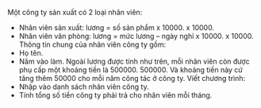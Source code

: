 Một công ty sản xuất có 2 loại nhân viên:
- Nhân viên sản xuất: lương = số sản phẩm x 10000. x 10000.
- Nhân viên văn phòng: lương = mức lương – ngày nghỉ x 10000. x 10000.
Thông tin chung của nhân viên công ty gồm:
- Họ tên.
- Năm vào làm.
Ngoài lương được tính như trên, mỗi nhân viên còn được phụ cấp một
khoảng tiền là 500000. 500000. Và khoảng tiền này cứ tăng thêm 50000 cho
mỗi năm công tác ở công ty.
Viết chương trình:
- Nhập vào danh sách nhân viên công ty.
- Tính tổng số tiền công ty phải trả cho nhân viên mỗi tháng.